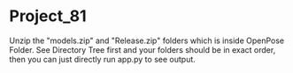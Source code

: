 # Project_81


Unzip the "models.zip" and "Release.zip" folders which is inside OpenPose Folder. See Directory Tree first and your folders should be in exact order, then you can just directly run app.py to see output. 
